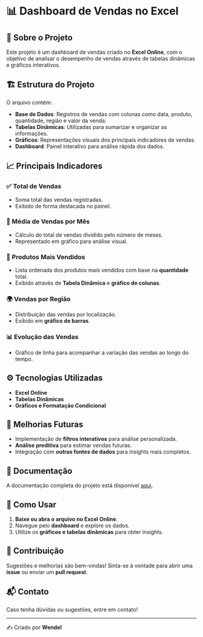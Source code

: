 # 📊 Dashboard de Vendas no Excel

## 📌 Sobre o Projeto
Este projeto é um dashboard de vendas criado no **Excel Online**, com o objetivo de analisar o desempenho de vendas através de tabelas dinâmicas e gráficos interativos.

## 🏗 Estrutura do Projeto
O arquivo contém:
- **Base de Dados**: Registros de vendas com colunas como data, produto, quantidade, região e valor da venda.
- **Tabelas Dinâmicas**: Utilizadas para sumarizar e organizar as informações.
- **Gráficos**: Representações visuais dos principais indicadores de vendas.
- **Dashboard**: Painel interativo para análise rápida dos dados.

## 📈 Principais Indicadores
### ✅ Total de Vendas
- Soma total das vendas registradas.
- Exibido de forma destacada no painel.

### 📅 Média de Vendas por Mês
- Cálculo do total de vendas dividido pelo número de meses.
- Representado em gráfico para análise visual.

### 🛒 Produtos Mais Vendidos
- Lista ordenada dos produtos mais vendidos com base na **quantidade** total.
- Exibido através de **Tabela Dinâmica** e **gráfico de colunas**.

### 🌍 Vendas por Região
- Distribuição das vendas por localização.
- Exibido em **gráfico de barras**.

### 📊 Evolução das Vendas
- Gráfico de linha para acompanhar a variação das vendas ao longo do tempo.

## ⚙️ Tecnologias Utilizadas
- **Excel Online**
- **Tabelas Dinâmicas**
- **Gráficos e Formatação Condicional**

## 🔮 Melhorias Futuras
- Implementação de **filtros interativos** para análise personalizada.
- **Análise preditiva** para estimar vendas futuras.
- Integração com **outras fontes de dados** para insights mais completos.

## 📜 Documentação
A documentação completa do projeto está disponível [aqui](./Documentacao_Excel.md).

## 🚀 Como Usar
1. **Baixe ou abra o arquivo no Excel Online**.
2. Navegue pelo **dashboard** e explore os dados.
3. Utilize os **gráficos e tabelas dinâmicas** para obter insights.

## 🤝 Contribuição
Sugestões e melhorias são bem-vindas! Sinta-se à vontade para abrir uma **issue** ou enviar um **pull request**.

## 📬 Contato
Caso tenha dúvidas ou sugestões, entre em contato!

---
✍️ Criado por **Wendel**


